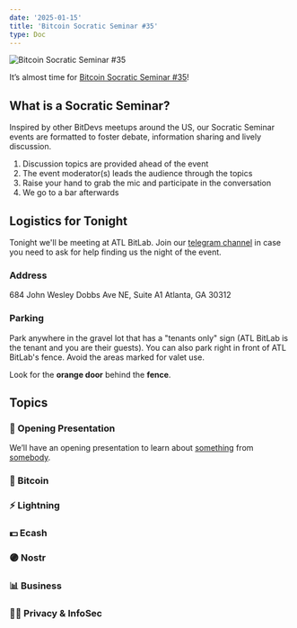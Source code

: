 ```yaml
---
date: '2025-01-15'
title: 'Bitcoin Socratic Seminar #35'
type: Doc
---
```


![Bitcoin Socratic Seminar #35](/bitcoin-socratic-seminar-35.jpg)

It’s almost time for <a href="https://www.meetup.com/atlantabitdevs/">Bitcoin Socratic Seminar #35</a>!

## What is a Socratic Seminar?

Inspired by other BitDevs meetups around the US, our Socratic Seminar events are formatted to foster debate, information sharing and lively discussion.

1. Discussion topics are provided ahead of the event
2. The event moderator(s) leads the audience through the topics
3. Raise your hand to grab the mic and participate in the conversation
4. We go to a bar afterwards

## Logistics for Tonight

Tonight we'll be meeting at ATL BitLab. Join our <a href="https://atlantabitdevs.org/telegram/" target="_blank">telegram channel</a> in case you need to ask for help finding us the night of the event.

### Address

684 John Wesley Dobbs Ave NE,
Suite A1
Atlanta, GA 30312

### Parking

Park anywhere in the gravel lot that has a "tenants only" sign (ATL BitLab is the tenant and you are their guests). You can also park right in front of ATL BitLab's fence. Avoid the areas marked for valet use.

Look for the **orange door** behind the **fence**.

## Topics

### 🤙 Opening Presentation

We’ll have an opening presentation to learn about [something](/#) from [somebody](/#).

### 🧡 Bitcoin

### ⚡️ Lightning

### 💵 Ecash

### 🟣 Nostr

### 📊 Business

### 🕵️‍♂️ Privacy & InfoSec
